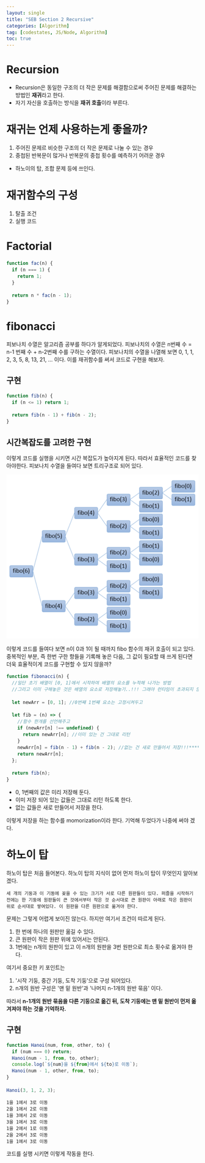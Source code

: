 ```yaml
---
layout: single
title: "SEB Section 2 Recursive"
categories: [Algorithm]
tag: [codestates, JS/Node, Algorithm]
toc: true
---
```


# Recursion

- Recursion은 동일한 구조의 더 작은 문제를 해결함으로써 주어진 문제를 해결하는 방법인 **재귀**라고 한다.
- 자기 자신을 호출하는 방식을 **재귀 호출**이라 부른다.

# 재귀는 언제 사용하는게 좋을까?

1. 주어진 문제르 비슷한 구조의 더 작은 문제로 나눌 수 있는 경우
2. 중첩된 반복문이 많거나 반복문의 중첩 횟수를 예측하기 어려운 경우

- 하노이의 탑, 조합 문제 등에 쓰인다.

# 재귀함수의 구성

1. 탈출 조건
2. 실행 코드

# Factorial

```js
function fac(n) {
  if (n === 1) {
    return 1;
  }

  return n * fac(n - 1);
}
```

# fibonacci

피보나치 수열은 알고리즘 공부를 하다가 알게되었다.
피보나치의 수열은 n번째 수 = n-1 번째 수 + n-2번째 수를 구하는 수열이다.
피보나치의 수열을 나열해 보면 0, 1, 1, 2, 3, 5, 8, 13, 21, ... 이다.
이를 재귀함수를 써서 코드로 구현을 해보자.

## 구현

```js
function fib(n) {
  if (n <= 1) return 1;

  return fib(n - 1) + fib(n - 2);
}
```

## 시간복잡도를 고려한 구현

이렇게 코드를 실행을 시키면 시간 복잡도가 높아지게 된다. 따라서 효율적인 코드를 찾아야한다.
피보나치 수열을 들여다 보면 트리구조로 되어 있다.

<img src="/assets/images/fibo.png">

이렇게 코드를 들여다 보면 n이 0과 1이 될 때까지 fibo 함수의 재귀 호출이 되고 있다. 중복적인 부분, 즉 한번 구한 항들을 기록해 놓은 다음, 그 값이 필요할 때 쓰게 된다면 더욱 효율적이게 코드를 구현할 수 있지 않을까?

```js
function fibonacci(n) {
  //일단 초기 배열이 [0, 1]에서 시작하여 배열의 요소를 누적해 나가는 방법
  //그리고 이미 구해놓은 것은 배열의 요소로 저장해놓기..!!! 그래야 런타임이 초과되지 않는다

  let newArr = [0, 1]; //0번째 1번째 요소는 고정시켜두고

  let fib = (n) => {
    //함수 한개를 선언해주고
    if (newArr[n] !== undefined) {
      return newArr[n]; //이미 있는 건 그대로 리턴
    }
    newArr[n] = fib(n - 1) + fib(n - 2); //없는 건 새로 만들어서 저장!!!*****
    return newArr[n];
  };

  return fib(n);
}
```

- 0, 1번째의 값은 미리 저장해 둔다.
- 이미 저장 되어 있는 값들은 그대로 리턴 하도록 한다.
- 없는 값들은 새로 만들어서 저장을 한다.

이렇게 저장을 하는 함수를 momorization이라 한다. 기억해 두었다가 나중에 써야 겠다.

# 하노이 탑

하노이 탑은 처음 들어본다. 하노이 탑의 지식이 없어 먼저 하노이 탑이 무엇인지 알아보겠다.

```
세 개의 기둥과 이 기동에 꽂을 수 있는 크기가 서로 다른 원판들이 있다. 퍼즐을 시작하기 전에는 한 기둥에 원판들이 큰 것에서부터 작은 것 순서대로 큰 원판이 아래로 작은 원판이 위로 순서대로 쌓여있다. 이 원판을 다른 원판으로 옮겨야 한다.
```

문제는 그렇게 어렵게 보이진 않는다. 하지만 여기서 조건이 따르게 된다.

1. 한 번에 하나의 원판만 옮길 수 있다.
2. 큰 원판이 작은 원판 위에 있어서는 안된다.
3. 1번에는 n개의 원판이 있고 이 n개의 원판을 3번 원판으로 최소 횟수로 옮겨야 한다.

여기서 중요한 키 포인트는

1. '시작 기둥, 중간 기둥, 도착 기둥'으로 구성 되어있다.
2. n개의 원반 구성은 '맨 밑 원반'과 '나머지 n-1개의 원반 묶음' 이다.

따라서 **n-1개의 원반 묶음을 다른 기둥으로 옮긴 뒤, 도착 기둥에는 맨 밑 원반이 먼저 옮겨져야 하는 것을 기억하자.**

## 구현

```js
function Hanoi(num, from, other, to) {
  if (num === 0) return;
  Hanoi(num - 1, from, to, other);
  console.log(`${num}을 ${from}에서 ${to}로 이동`);
  Hanoi(num - 1, other, from, to);
}

Hanoi(3, 1, 2, 3);
```

```
1을 1에서 3로 이동
2을 1에서 2로 이동
1을 3에서 2로 이동
3을 1에서 3로 이동
1을 2에서 1로 이동
2을 2에서 3로 이동
1을 1에서 3로 이동
```

코드를 실행 시키면 이렇게 작동을 한다.

